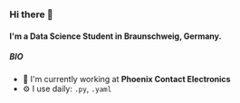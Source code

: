 ### Hi there 👋

#### I'm a Data Science Student in Braunschweig, Germany.

##### BIO

- 🏢 I'm currently working at **Phoenix Contact Electronics**
- ⚙️ I use daily: `.py`, `.yaml`
